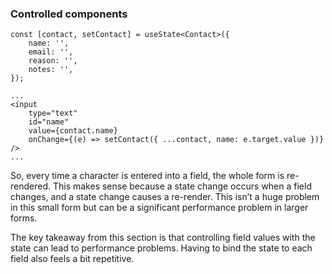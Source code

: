 ### Controlled components

```
const [contact, setContact] = useState<Contact>({
    name: '',
    email: '',
    reason: '',
    notes: '',
});

...
<input
    type="text"
    id="name"
    value={contact.name}
    onChange={(e) => setContact({ ...contact, name: e.target.value })}
/>
...

```

So, every time a character is entered into a field, the whole form is re-rendered. This makes sense because a state change occurs when a field changes, and a state change causes a re-render.
This isn’t a huge problem in this small form but can be a significant performance problem in larger forms.

The key takeaway from this section is that controlling field values with the state can lead to performance problems. Having to bind the state to each field also feels a bit repetitive.
